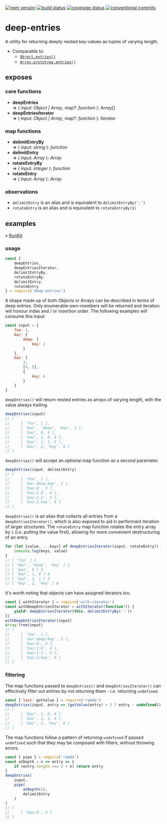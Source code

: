 [![npm version][img:npm-version]][repo:package]
[![build status][img:repo-status]][repo:status]
[![coverage status][img:coveralls]][ext:coveralls]
[![conventional commits][img:commits]][ext:commits]

# deep-entries

A utility for returning deeply nested key-values as tuples of varying length.

-   Comparable to:
    -   [`Object.entries()`][ext:object.entries]
    -   [`Array.prototype.entries()`][ext:array.entries]

## exposes

### core functions

-   **deepEntries**  
    => ( input: _Object | Array_, map?: _function_ ): _Array[]_
-   **deepEntriesIterator**  
    => ( input: _Object | Array_, map?: _function_ ): _Iterator_

### map functions

-   **delimitEntryBy**  
    => ( input: _string_ ): _function_
-   **delimitEntry**  
    => ( input: _Array_ ): _Array_
-   **rotateEntryBy**  
     => ( input: _integer_ ): _function_
-   **rotateEntry**  
    => ( input: _Array_ ): _Array_

### observations

-   `delimitEntry` is an alias and is equivalent to `delimitEntryBy('.')`
-   `rotateEntry` is an alias and is equivalent to `rotateEntryBy(1)`

## examples

» [RunKit][repo:examples]

### usage

```js
const {
	deepEntries,
	deepEntriesIterator,
	delimitEntryBy,
	rotateEntryBy,
	delimitEntry,
	rotateEntry
} = require('deep-entries')
```

A shape made up of both Objects or Arrays can be described in terms of deep entries. Only enumerable
own-members will be returned and iteration will honour index and / or insertion order. The following
examples will consume this input:

```js
const input = {
	foo: 1,
	bar: {
		deep: {
			key: 2
		}
	},
	baz: [
		3,
		[4, 5],
		{
			key: 6
		}
	]
}
```

`deepEntries()` will return nested entries as arrays of varying length, with the value always trailing.

```js
deepEntries(input)
// [
//     [ 'foo', 1 ],
//     [ 'bar', 'deep', 'key', 2 ],
//     [ 'baz', 0, 3 ],
//     [ 'baz', 1, 0, 4 ],
//     [ 'baz', 1, 1, 5 ],
//     [ 'baz', 2, 'key', 6 ]
// ]
```

`deepEntries()` will accept an optional map function as a second parameter.

```js
deepEntries(input, delimitEntry)
// [
//     [ 'foo', 1 ],
//     [ 'bar.deep.key', 2 ],
//     [ 'baz.0', 3 ],
//     [ 'baz.1.0', 4 ],
//     [ 'baz.1.1', 5 ],
//     [ 'baz.2.key', 6 ]
// ]
```

`deepEntries()` is an alias that collects all entries from a `deepEntriesIterator()`, which is
also exposed to aid in performant iteration of larger structures. The `rotateEntry` map
function rotates the entry array by `1` (_i.e._ putting the value first), allowing for more convenient
destructuring of an entry.

```js
for (let [value, ...keys] of deepEntriesIterator(input, rotateEntry)) {
	console.log(keys, value)
}
// [ 'foo' ] 1
// [ 'bar', 'deep', 'key' ] 2
// [ 'baz', 0 ] 3
// [ 'baz', 1, 0 ] 4
// [ 'baz', 1, 1 ] 5
// [ 'baz', 2, 'key' ] 6
```

It's worth noting that objects can have assigned iterators too.

```js
const { withIterator } = require('with-iterator')
const withDeepEntriesIterator = withIterator(function*() {
	yield* deepEntriesIterator(this, delimitEntryBy(':'))
})
withDeepEntriesIterator(input)
Array.from(input)
// [
//     [ 'foo', 1 ],
//     [ 'bar:deep:key', 2 ],
//     [ 'baz:0', 3 ],
//     [ 'baz:1:0', 4 ],
//     [ 'baz:1:1', 5 ],
//     [ 'baz:2:key', 6 ]
// ]
```

### filtering

The map functions passed to `deepEntries()` and `deepEntriesIterator()` can effectively filter out
entries by not returning them - _i.e._ returning `undefined`.

```js
const { last: getValue } = require('ramda')
deepEntries(input, entry => (getValue(entry) > 3 ? entry : undefined))
// [
//     [ 'baz', 1, 0, 4 ],
//     [ 'baz', 1, 1, 5 ],
//     [ 'baz', 2, 'key', 6 ]
// ]
```

The map functions follow a pattern of returning `undefined` if passed `undefined` such that
they may be composed with filters, without throwing errors.

```js
const { pipe } = require('ramda')
const atDepth = n => entry => {
	if (entry.length === 2 + n) return entry
}
deepEntries(
	input,
	pipe(
		atDepth(1),
		delimitEntry
	)
)
// [
//     [ 'baz.0', 3 ]
// ]
```

[repo:status]: https://travis-ci.org/mylesj/deep-entries
[repo:package]: https://www.npmjs.com/package/deep-entries
[repo:examples]: https://runkit.com/mylesj/deep-entries/2.1.1
[ext:object.entries]: https://developer.mozilla.org/en-US/docs/Web/JavaScript/Reference/Global_Objects/Object/entries
[ext:array.entries]: https://developer.mozilla.org/en-US/docs/Web/JavaScript/Reference/Global_Objects/Array/entries
[ext:commits]: https://conventionalcommits.org
[ext:coveralls]: https://coveralls.io/github/mylesj/deep-entries?branch=master
[img:repo-status]: https://travis-ci.org/mylesj/deep-entries.svg?branch=master
[img:npm-version]: https://badgen.net/npm/v/deep-entries
[img:commits]: https://badgen.net/badge/conventional%20commits/1.0.0/yellow
[img:coveralls]: https://coveralls.io/repos/github/mylesj/deep-entries/badge.svg?branch=master
